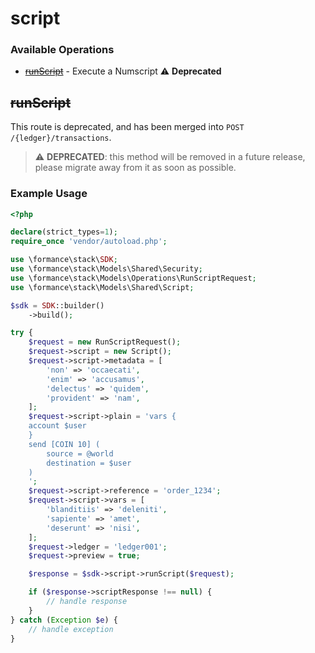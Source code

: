 # script

### Available Operations

* [~~runScript~~](#runscript) - Execute a Numscript :warning: **Deprecated**

## ~~runScript~~

This route is deprecated, and has been merged into `POST /{ledger}/transactions`.


> :warning: **DEPRECATED**: this method will be removed in a future release, please migrate away from it as soon as possible.

### Example Usage

```php
<?php

declare(strict_types=1);
require_once 'vendor/autoload.php';

use \formance\stack\SDK;
use \formance\stack\Models\Shared\Security;
use \formance\stack\Models\Operations\RunScriptRequest;
use \formance\stack\Models\Shared\Script;

$sdk = SDK::builder()
    ->build();

try {
    $request = new RunScriptRequest();
    $request->script = new Script();
    $request->script->metadata = [
        'non' => 'occaecati',
        'enim' => 'accusamus',
        'delectus' => 'quidem',
        'provident' => 'nam',
    ];
    $request->script->plain = 'vars {
    account $user
    }
    send [COIN 10] (
    	source = @world
    	destination = $user
    )
    ';
    $request->script->reference = 'order_1234';
    $request->script->vars = [
        'blanditiis' => 'deleniti',
        'sapiente' => 'amet',
        'deserunt' => 'nisi',
    ];
    $request->ledger = 'ledger001';
    $request->preview = true;

    $response = $sdk->script->runScript($request);

    if ($response->scriptResponse !== null) {
        // handle response
    }
} catch (Exception $e) {
    // handle exception
}
```
